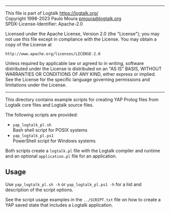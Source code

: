 ________________________________________________________________________

This file is part of Logtalk <https://logtalk.org/>  
Copyright 1998-2023 Paulo Moura <pmoura@logtalk.org>  
SPDX-License-Identifier: Apache-2.0

Licensed under the Apache License, Version 2.0 (the "License");
you may not use this file except in compliance with the License.
You may obtain a copy of the License at

    http://www.apache.org/licenses/LICENSE-2.0

Unless required by applicable law or agreed to in writing, software
distributed under the License is distributed on an "AS IS" BASIS,
WITHOUT WARRANTIES OR CONDITIONS OF ANY KIND, either express or implied.
See the License for the specific language governing permissions and
limitations under the License.
________________________________________________________________________


This directory contains example scripts for creating YAP Prolog files
from Logtalk core files and Logtalk source files.

The following scripts are provided:

- `yap_logtalk_pl.sh`  
	Bash shell script for POSIX systems
- `yap_logtalk_pl.ps1`  
	PowerShell script for Windows systems

Both scripts create a `logtalk.pl` file with the Logtalk compiler and
runtime and an optional `application.pl` file for an application.

Usage
-----

Use `yap_logtalk_pl.sh -h` or `yap_logtalk_pl.ps1 -h` for a list and
description of the script options.

See the script usage examples in the `../SCRIPT.txt` file on how to
create a YAP saved state that includes a Logtalk application.
